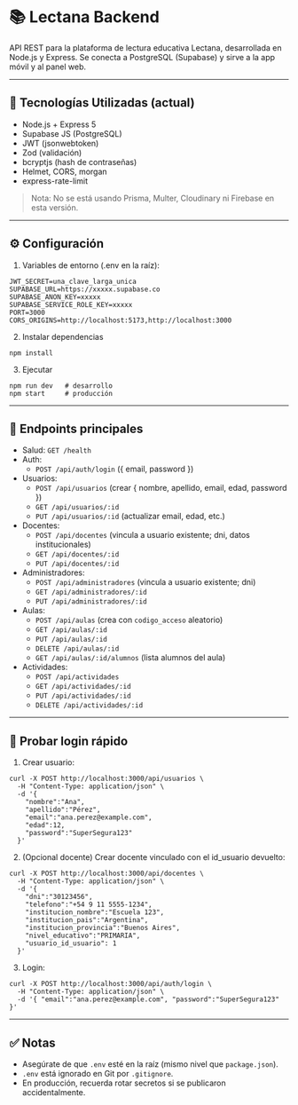 # 📚 Lectana Backend

API REST para la plataforma de lectura educativa Lectana, desarrollada en Node.js y Express. Se conecta a PostgreSQL (Supabase) y sirve a la app móvil y al panel web.

---

## 🚀 Tecnologías Utilizadas (actual)

- Node.js + Express 5
- Supabase JS (PostgreSQL)
- JWT (jsonwebtoken)
- Zod (validación)
- bcryptjs (hash de contraseñas)
- Helmet, CORS, morgan
- express-rate-limit

> Nota: No se está usando Prisma, Multer, Cloudinary ni Firebase en esta versión.

---

## ⚙️ Configuración

1) Variables de entorno (.env en la raíz):

```
JWT_SECRET=una_clave_larga_unica
SUPABASE_URL=https://xxxxx.supabase.co
SUPABASE_ANON_KEY=xxxxx
SUPABASE_SERVICE_ROLE_KEY=xxxxx
PORT=3000
CORS_ORIGINS=http://localhost:5173,http://localhost:3000
```

2) Instalar dependencias
```
npm install
```

3) Ejecutar
```
npm run dev   # desarrollo
npm start     # producción
```

---

## 📡 Endpoints principales

- Salud: `GET /health`
- Auth:
  - `POST /api/auth/login` ({ email, password })
- Usuarios:
  - `POST /api/usuarios` (crear { nombre, apellido, email, edad, password })
  - `GET /api/usuarios/:id`
  - `PUT /api/usuarios/:id` (actualizar email, edad, etc.)
- Docentes:
  - `POST /api/docentes` (vincula a usuario existente; dni, datos institucionales)
  - `GET /api/docentes/:id`
  - `PUT /api/docentes/:id`
- Administradores:
  - `POST /api/administradores` (vincula a usuario existente; dni)
  - `GET /api/administradores/:id`
  - `PUT /api/administradores/:id`
- Aulas:
  - `POST /api/aulas` (crea con `codigo_acceso` aleatorio)
  - `GET /api/aulas/:id`
  - `PUT /api/aulas/:id`
  - `DELETE /api/aulas/:id`
  - `GET /api/aulas/:id/alumnos` (lista alumnos del aula)
- Actividades:
  - `POST /api/actividades`
  - `GET /api/actividades/:id`
  - `PUT /api/actividades/:id`
  - `DELETE /api/actividades/:id`

---

## 🔐 Probar login rápido

1) Crear usuario:
```
curl -X POST http://localhost:3000/api/usuarios \
  -H "Content-Type: application/json" \
  -d '{
    "nombre":"Ana",
    "apellido":"Pérez",
    "email":"ana.perez@example.com",
    "edad":12,
    "password":"SuperSegura123"
  }'
```

2) (Opcional docente) Crear docente vinculado con el id_usuario devuelto:
```
curl -X POST http://localhost:3000/api/docentes \
  -H "Content-Type: application/json" \
  -d '{
    "dni":"30123456",
    "telefono":"+54 9 11 5555-1234",
    "institucion_nombre":"Escuela 123",
    "institucion_pais":"Argentina",
    "institucion_provincia":"Buenos Aires",
    "nivel_educativo":"PRIMARIA",
    "usuario_id_usuario": 1
  }'
```

3) Login:
```
curl -X POST http://localhost:3000/api/auth/login \
  -H "Content-Type: application/json" \
  -d '{ "email":"ana.perez@example.com", "password":"SuperSegura123" }'
```

---

## ✅ Notas
- Asegúrate de que `.env` esté en la raíz (mismo nivel que `package.json`).
- `.env` está ignorado en Git por `.gitignore`.
- En producción, recuerda rotar secretos si se publicaron accidentalmente.



